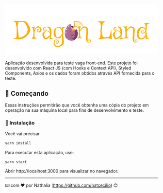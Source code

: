 <div>
  <img alt="logo" src="https://github.com/natcecilio/dragons-crud/blob/main/src/assets/logo-finale.png" />
<div>

Aplicação desenvolvida para teste vaga front-end. 
Este projeto foi desenvolvido com React JS (com Hooks e Context API), Styled Components, Axios e os dados foram obtidos através API fornecida para o teste.

## 🚀 Começando

Essas instruções permitirão que você obtenha uma cópia do projeto em operação na sua máquina local para fins de desenvolvimento e teste.

### 🔧 Instalação

Você vai precisar
```sh
yarn install
```
Para executar esta aplicação, use:

```sh
yarn start
```
Abrir http://localhost:3000 para visualizar no navegador.



---
⌨️ com ❤️ por Nathalia (https://github.com/natcecilio) 😊
